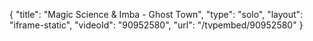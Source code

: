 {
    "title": "Magic Science & Imba - Ghost Town",
    "type": "solo",
    "layout": "iframe-static",
    "videoId": "90952580",
    "url": "\/tvpembed\/90952580"
}
